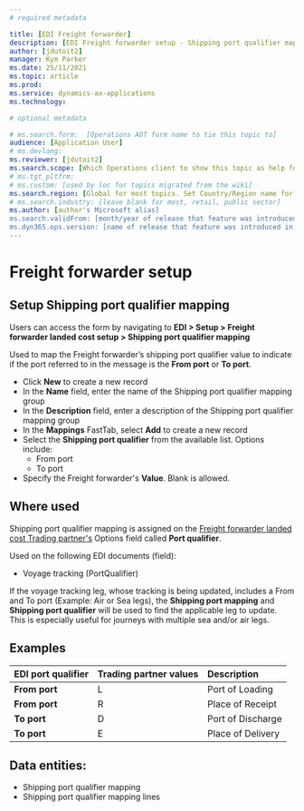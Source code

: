 ```yaml
---
# required metadata

title: [EDI Freight forwarder]
description: [EDI Freight forwarder setup - Shipping port qualifier mapping]
author: [jdutoit2]
manager: Kym Parker
ms.date: 25/11/2021
ms.topic: article
ms.prod: 
ms.service: dynamics-ax-applications
ms.technology: 

# optional metadata

# ms.search.form:  [Operations AOT form name to tie this topic to]
audience: [Application User]
# ms.devlang: 
ms.reviewer: [jdutoit2]
ms.search.scope: [Which Operations client to show this topic as help for, to be set by content strategist, see list here: https://microsoft.sharepoint.com/teams/DynDoc/_layouts/15/WopiFrame.aspx?sourcedoc={23419e1c-eb64-42e9-aa9b-79875b428718}&action=edit&wd=target%28Core%20Dynamics%20AX%20CP%20requirements%2Eone%7C4CC185C0%2DEFAA%2D42CD%2D94B9%2D8F2A45E7F61A%2FVersions%20list%20for%20docs%20topics%7CC14BE630%2D5151%2D49D6%2D8305%2D554B5084593C%2F%29]
# ms.tgt_pltfrm: 
# ms.custom: [used by loc for topics migrated from the wiki]
ms.search.region: [Global for most topics. Set Country/Region name for localizations]
# ms.search.industry: [leave blank for most, retail, public sector]
ms.author: [author's Microsoft alias]
ms.search.validFrom: [month/year of release that feature was introduced in, in format yyyy-mm-dd]
ms.dyn365.ops.version: [name of release that feature was introduced in, see list here: https://microsoft.sharepoint.com/teams/DynDoc/_layouts/15/WopiFrame.aspx?sourcedoc={23419e1c-eb64-42e9-aa9b-79875b428718}&action=edit&wd=target%28Core%20Dynamics%20AX%20CP%20requirements%2Eone%7C4CC185C0%2DEFAA%2D42CD%2D94B9%2D8F2A45E7F61A%2FVersions%20list%20for%20docs%20topics%7CC14BE630%2D5151%2D49D6%2D8305%2D554B5084593C%2F%29]
---
```


# Freight forwarder setup
## Setup Shipping port qualifier mapping

Users can access the form by navigating to **EDI > Setup > Freight forwarder landed cost setup > Shipping port qualifier mapping**

Used to map the Freight forwarder’s shipping port qualifier value to indicate if the port referred to in the message is the **From port** or **To port**.

- Click **New** to create a new record
-	In the **Name** field, enter the name of the Shipping port qualifier mapping group
-	In the **Description** field, enter a description of the Shipping port qualifier mapping group
-	In the **Mappings** FastTab, select **Add** to create a new record
-	Select the **Shipping port qualifier** from the available list. Options include: 
    - From port
    - To port	
-	Specify the Freight forwarder's **Value**. Blank is allowed.

## Where used
Shipping port qualifier mapping is assigned on the [Freight forwarder landed cost Trading partner's](../Trading%20partner.md) Options field called **Port qualifier**.

Used on the following EDI documents (field):
- Voyage tracking (PortQualifier)

If the voyage tracking leg, whose tracking is being updated, includes a From and To port (Example: Air or Sea legs), the **Shipping port mapping** and **Shipping port qualifier** will be used to find the applicable leg to update. This is especially useful for journeys with multiple sea and/or air legs.

## Examples
EDI port qualifier	| Trading partner values    | Description
:--                 |:--                        |:--
**From port**       | L                         | Port of Loading
**From port**	    | R                         | Place of Receipt
**To port**	        | D                         | Port of Discharge
**To port**	        | E                         | Place of Delivery

## Data entities:
- Shipping port qualifier mapping
- Shipping port qualifier mapping lines
